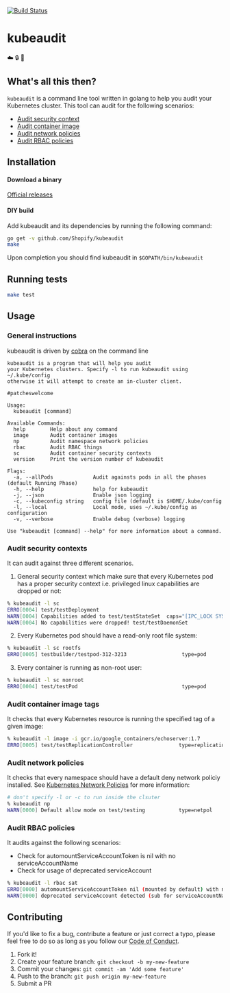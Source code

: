 [![Build Status](https://api.travis-ci.org/Shopify/kubeaudit.svg?branch=master)](https://travis-ci.org/Shopify/kubeaudit/)

# kubeaudit

:cloud: :lock: :muscle:

## What's all this then?

`kubeaudit` is a command line tool written in golang to help you audit your Kubernetes cluster. This tool can audit for the following scenarios:
- [Audit security context](#sc)
- [Audit container image](#image)
- [Audit network policies](#netpol)
- [Audit RBAC policies](#rbac)

## Installation

#### Download a binary

[Official releases](https://github.com/Shopify/kubeaudit/releases)

#### DIY build

Add kubeaudit and its dependencies by running the following command:

```sh
go get -v github.com/Shopify/kubeaudit
make
```

Upon completion you should find kubeaudit in `$GOPATH/bin/kubeaudit`

## Running tests
```sh
make test
```

## Usage

### General instructions

kubeaudit is driven by [cobra](https://github.com/spf13/cobra) on the command line
```raw
kubeaudit is a program that will help you audit
your Kubernetes clusters. Specify -l to run kubeaudit using ~/.kube/config
otherwise it will attempt to create an in-cluster client.

#patcheswelcome

Usage:
  kubeaudit [command]

Available Commands:
  help        Help about any command
  image       Audit container images
  np          Audit namespace network policies
  rbac        Audit RBAC things
  sc          Audit container security contexts
  version     Print the version number of kubeaudit

Flags:
  -a, --allPods             Audit againsts pods in all the phases (default Running Phase)
  -h, --help                help for kubeaudit
  -j, --json                Enable json logging
  -c, --kubeconfig string   config file (default is $HOME/.kube/config
  -l, --local               Local mode, uses ~/.kube/config as configuration
  -v, --verbose             Enable debug (verbose) logging

Use "kubeaudit [command] --help" for more information about a command.
```

<a name="sc" />

### Audit security contexts

It can audit against three different scenarios.

1. General security context which make sure that every Kubernetes pod has a proper security context i.e. privileged linux capabilities are dropped or not:

```sh
% kubeaudit -l sc
ERRO[0004] test/testDeployment                                                       type=deployment
WARN[0004] Capabilities added to test/testStateSet  caps="[IPC_LOCK SYS_RESOURCE]"   type=statefulSet
WARN[0004] No capabilities were dropped! test/testDaemonSet                          type=daemonSet
```

2. Every Kubernetes pod should have a read-only root file system:

```sh
% kubeaudit -l sc rootfs
ERRO[0005] testbuilder/testpod-312-3213                  type=pod
```

3. Every container is running as non-root user:

```sh
% kubeaudit -l sc nonroot
ERRO[0004] test/testPod                                  type=pod
```

<a name="image" />

### Audit container image tags

It checks that every Kubernetes resource is running the specified tag of a given image:

```sh
% kubeaudit -l image -i gcr.io/google_containers/echoserver:1.7
ERRO[0005] test/testReplicationController               type=replicationController
```

<a name="netpol" />

### Audit network policies

It checks that every namespace should have a default deny network policiy installed. See [Kubernetes Network Policies](https://Kubernetes.io/docs/concepts/services-networking/network-policies/) for more information:

```sh
# don't specify -l or -c to run inside the clsuter
% kubeaudit np
WARN[0000] Default allow mode on test/testing           type=netpol
```

<a name="rbac" />

### Audit RBAC policies

It audits against the following scenarios:

- Check for automountServiceAccountToken is nil with no serviceAccountName
- Check for usage of deprecated serviceAccount

```sh
% kubeaudit -l rbac sat
ERRO[0000] automountServiceAccountToken nil (mounted by default) with no serviceAccountName name=alpine namespace=test type=deployment
WARN[0000] deprecated serviceAccount detected (sub for serviceAccountName)  name=nginx namespace=staging serviceAccount=nginx serviceAccountName=nginx type=deployment
```

## Contributing

If you'd like to fix a bug, contribute a feature or just correct a typo, please feel free to do so as long as you follow our [Code of Conduct](https://github.com/Shopify/kubeaudit/blob/master/CODE_OF_CONDUCT.md).

1. Fork it!
2. Create your feature branch: `git checkout -b my-new-feature`
3. Commit your changes: `git commit -am 'Add some feature'`
4. Push to the branch: `git push origin my-new-feature`
5. Submit a PR
